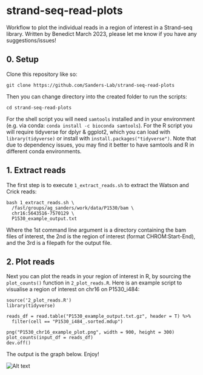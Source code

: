 # strand-seq-read-plots
Workflow to plot the individual reads in a region of interest in a Strand-seq library. Written by Benedict March 2023, please let me know if you have any suggestions/issues!

## 0. Setup

Clone this repository like so:
```
git clone https://github.com/Sanders-Lab/strand-seq-read-plots
```

Then you can change directory into the created folder to run the scripts:
```
cd strand-seq-read-plots
```

For the shell script you will need `samtools` installed and in your environment (e.g. via conda: `conda install -c bioconda samtools`).
For the R script you will require tidyverse for dplyr & ggplot2, which you can load with `library(tidyverse)` or install with `install.packages("tidyverse")`.
Note that due to dependency issues, you may find it better to have samtools and R in different conda environments.

## 1. Extract reads

The first step is to execute `1_extract_reads.sh` to extract the Watson and Crick reads:

```
bash 1_extract_reads.sh \
  /fast/groups/ag_sanders/work/data/P1530/bam \
  chr16:5643516-7570129 \
  P1530_example_output.txt
```
Where the 1st command line argument is a directory containing the bam files of interest, the 2nd is the region of interest (format CHROM:Start-End), and the 3rd is a filepath for the output file.

## 2. Plot reads

Next you can plot the reads in your region of interest in R, by sourcing the `plot_counts()` function in `2_plot_reads.R`.
Here is an example script to visualise a region of interest on chr16 on P1530_i484:

```
source('2_plot_reads.R')
library(tidyverse)

reads_df = read.table("P1530_example_output.txt.gz", header = T) %>%
  filter(cell == "P1530_i484_.sorted.mdup")
  
png("P1530_chr16_example_plot.png", width = 900, height = 300)
plot_counts(input_df = reads_df)
dev.off()
```
The output is the graph below. Enjoy!

![Alt text](https://raw.githubusercontent.com/benedict909/strand-seq-read-plots/main/P1530_chr16_example_plot.png "P1530_i484 Example")

